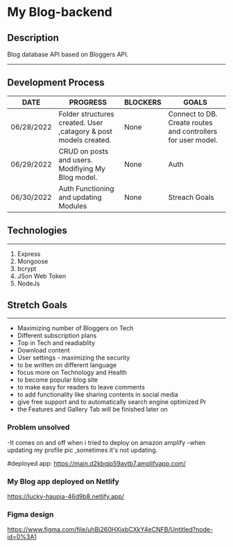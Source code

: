 # My Blog-backend


## Description
Blog database API based on Bloggers API.

***

## Development Process

DATE | PROGRESS | BLOCKERS | GOALS |
----- | ----- | ----- | -----| 
06/28/2022 | Folder structures created. User ,catagory & post models created. | None | Connect to DB. Create routes and controllers for user model. |
06/29/2022 | CRUD on posts and users. Modifiying My Blog model. | None | Auth |
06/30/2022 | Auth Functioning and updating Modules | None |Streach Goals

## Technologies

*** 

1. Express
2. Mongoose
3. bcrypt
4. JSon Web Token
5. NodeJs

## Stretch Goals

***

- Maximizing number of Bloggers on Tech 
- Different subscription plans
- Top in Tech and readiablity
- Download content
- User settings - maximizing the security 
- to be written on different language
- focus more on Technology and Health
- to become popular blog site
- to make easy for readers to leave comments
- to add functionality like sharing contents in social media
- give free support and to automatically search engine optimized Pr
- the Features and Gallery Tab will be finished later on

 
### Problem unsolved
-It comes on and off when i tried to deploy on amazon amplify
-when updating my profile pic ,sometimes it's not updating.


#deployed app:
https://main.d2kbqjp59avtb7.amplifyapp.com/

### My Blog app deployed on Netlify
https://lucky-haupia-46d9b8.netlify.app/

### Figma design
https://www.figma.com/file/uhBi260HXjxbCXkY4eCNFB/Untitled?node-id=0%3A1

